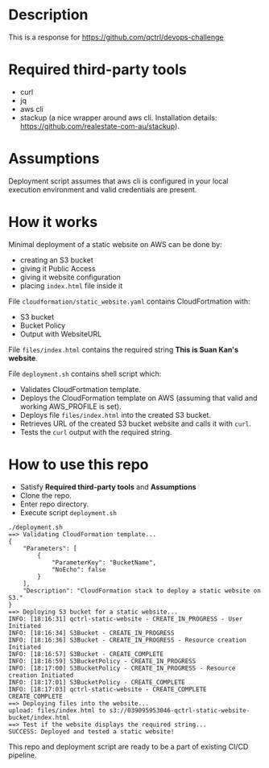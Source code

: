 # Description

This is a response for https://github.com/qctrl/devops-challenge

# Required third-party tools

- curl
- jq
- aws cli
- stackup (a nice wrapper around aws cli. Installation details: https://github.com/realestate-com-au/stackup).

# Assumptions

Deployment script assumes that aws cli is configured in your local execution environment and valid credentials are present.

# How it works

Minimal deployment of a static website on AWS can be done by:
- creating an S3 bucket
- giving it Public Access
- giving it website configuration
- placing `index.html` file inside it

File `cloudformation/static_website.yaml` contains CloudFortmation with:
- S3 bucket
- Bucket Policy
- Output with WebsiteURL

File `files/index.html` contains the required string **This is Suan Kan's website**.

File `deployment.sh` contains shell script which:

- Validates CloudFortmation template.
- Deploys the CloudFormation template on AWS (assuming that valid and working AWS_PROFILE is set).
- Deploys file `files/index.html` into the created S3 bucket.
- Retrieves URL of the created S3 bucket website and calls it with `curl`.
- Tests the `curl` output with the required string.

# How to use this repo

- Satisfy **Required third-party tools** and **Assumptions**
- Clone the repo.
- Enter repo directory.
- Execute script `deployment.sh`

```
./deployment.sh
==> Validating CloudFormation template...
{
    "Parameters": [
        {
            "ParameterKey": "BucketName",
            "NoEcho": false
        }
    ],
    "Description": "CloudFormation stack to deploy a static website on S3."
}
==> Deploying S3 bucket for a static website...
INFO: [18:16:31] qctrl-static-website - CREATE_IN_PROGRESS - User Initiated
INFO: [18:16:34] S3Bucket - CREATE_IN_PROGRESS
INFO: [18:16:36] S3Bucket - CREATE_IN_PROGRESS - Resource creation Initiated
INFO: [18:16:57] S3Bucket - CREATE_COMPLETE
INFO: [18:16:59] S3BucketPolicy - CREATE_IN_PROGRESS
INFO: [18:17:00] S3BucketPolicy - CREATE_IN_PROGRESS - Resource creation Initiated
INFO: [18:17:01] S3BucketPolicy - CREATE_COMPLETE
INFO: [18:17:03] qctrl-static-website - CREATE_COMPLETE
CREATE_COMPLETE
==> Deploying files into the website...
upload: files/index.html to s3://039095953046-qctrl-static-website-bucket/index.html
==> Test if the website displays the required string...
SUCCESS: Deployed and tested a static website!
```

This repo and deployment script are ready to be a part of existing CI/CD pipeline. 
